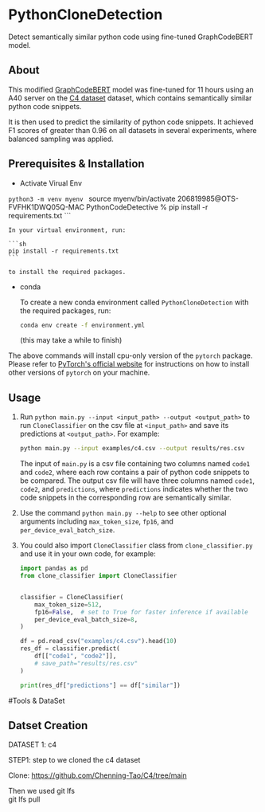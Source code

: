 # PythonCloneDetection

Detect semantically similar python code using fine-tuned GraphCodeBERT model.

## About

This modified [GraphCodeBERT](https://arxiv.org/abs/2009.08366) model was fine-tuned for 11 hours using an A40 server on the [C4 dataset](https://github.com/Chenning-Tao/C4/tree/main) dataset, which contains semantically similar python code snippets.

It is then used to predict the similarity of python code snippets. It achieved F1 scores of greater than 0.96 on all datasets in several experiments, where balanced sampling was applied.

## Prerequisites & Installation

* Activate Virual Env

```python3 -m venv myenv ```
source myenv/bin/activate
206819985@OTS-FVFHK1DWQ05Q-MAC PythonCodeDetective % pip install -r requirements.txt ```


    In your virtual environment, run:

    ```sh
    pip install -r requirements.txt
    ```

    to install the required packages.

* conda

    To create a new conda environment called `PythonCloneDetection` with the required packages, run:

    ```sh
    conda env create -f environment.yml
    ```

    (this may take a while to finish)

The above commands will install cpu-only version of the `pytorch` package. Please refer to [PyTorch's official website](https://pytorch.org/get-started/locally/) for instructions on how to install other versions of `pytorch` on your machine.

## Usage

1. Run `python main.py --input <input_path> --output <output_path>` to run `CloneClassifier` on the csv file at `<input_path>` and save its predictions at `<output_path>`. For example:

    ```sh
    python main.py --input examples/c4.csv --output results/res.csv
    ```

    The input of `main.py` is a csv file containing two columns named `code1` and `code2`, where each row contains a pair of python code snippets to be compared. The output csv file will have three columns named `code1`, `code2`, and `predictions`, where `predictions` indicates whether the two code snippets in the corresponding row are semantically similar.

2. Use the command `python main.py --help` to see other optional arguments including `max_token_size`, `fp16`, and `per_device_eval_batch_size`.
3. You could also import `CloneClassifier` class from `clone_classifier.py` and use it in your own code, for example:

    ```python
    import pandas as pd
    from clone_classifier import CloneClassifier


    classifier = CloneClassifier(
        max_token_size=512,
        fp16=False,  # set to True for faster inference if available
        per_device_eval_batch_size=8,
    )

    df = pd.read_csv("examples/c4.csv").head(10)
    res_df = classifier.predict(
        df[["code1", "code2"]], 
        # save_path="results/res.csv"
    )

    print(res_df["predictions"] == df["similar"])
    ```

#Tools & DataSet

## Datset Creation
DATASET 1:  c4

STEP1:  step to we cloned the c4 dataset

Clone:
https://github.com/Chenning-Tao/C4/tree/main

Then we used git lfs  
git lfs pull
